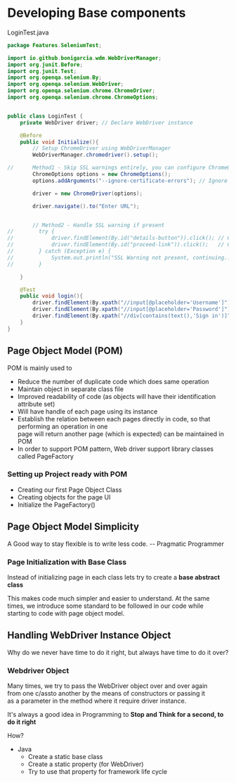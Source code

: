 # Developing Base components

LoginTest.java
```java
package Features.SeleniumTest;

import io.github.bonigarcia.wdm.WebDriverManager;
import org.junit.Before;
import org.junit.Test;
import org.openqa.selenium.By;
import org.openqa.selenium.WebDriver;
import org.openqa.selenium.chrome.ChromeDriver;
import org.openqa.selenium.chrome.ChromeOptions;


public class LoginTest {
    private WebDriver driver; // Declare WebDriver instance

    @Before
    public void Initialize(){
        // Setup ChromeDriver using WebDriverManager
        WebDriverManager.chromedriver().setup();

//      Method1 - Skip SSL warnings entirely, you can configure ChromeOptions:
        ChromeOptions options = new ChromeOptions();
        options.addArguments("--ignore-certificate-errors"); // Ignore SSL warnings

        driver = new ChromeDriver(options);

        driver.navigate().to("Enter URL");


        // Method2 - Handle SSL warning if present
//        try {
//            driver.findElement(By.id("details-button")).click(); // Click on "Advanced"
//            driver.findElement(By.id("proceed-link")).click();   // Click on "Proceed to site"
//        } catch (Exception e) {
//            System.out.println("SSL Warning not present, continuing...");
//        }

    }

    @Test
    public void login(){
        driver.findElement(By.xpath("//input[@placeholder='Username']")).sendKeys("Enter your username");
        driver.findElement(By.xpath("//input[@placeholder='Password']")).sendKeys("Enter your password");
        driver.findElement(By.xpath("//div[contains(text(),'Sign in')]")).click();
    }
}

```

## Page Object Model (POM)

POM is mainly used to  

* Reduce the number of duplicate code which does same operation
* Maintain object in separate class file  
* Improved readability of code (as objects will have their identification attribute set)
* Will have handle of each page using its instance
* Establish the relation between each pages directly in code, so that performing an operation in one  
page will return another page (which is expected) can be maintained in POM
* In order to support POM pattern, Web driver support library classes called PageFactory

### Setting up Project ready with POM

* Creating our first Page Object Class
* Creating objects for the page UI
* Initialize the PageFactory()

## Page Object Model Simplicity

A Good way to stay flexible is to write less code. -- Pragmatic Programmer

### Page Initialization with Base Class

Instead of initializing page in each class lets try to create a **base abstract class**

This makes code much simpler and easier to understand. At the same  
times, we introduce some standard to be followed in our code while  
starting to code with page object model.

## Handling WebDriver Instance Object

Why do we never have time to do it right, but always have time to do it over?

### Webdriver Object

Many times, we try to pass the WebDriver object over and over again  
from one c/assto another by the means of constructors or passing it  
as a parameter in the method where it require driver instance.

It's always a good idea in Programming to **Stop and Think for a second, to do it right**

How?

* Java
  * Create a static base class
  * Create a static property (for WebDriver)
  * Try to use that property for framework life cycle